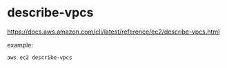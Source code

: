 # describe-vpcs
https://docs.aws.amazon.com/cli/latest/reference/ec2/describe-vpcs.html

example:

```bash
aws ec2 describe-vpcs
```

